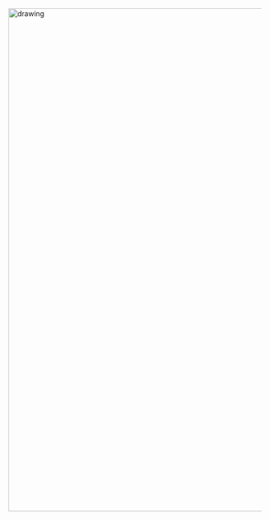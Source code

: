 

<img src="prototyp mikrokontrolera na płytce stykowej po wgraniu bootloadera.jpg" alt="drawing" width="1000"/>
